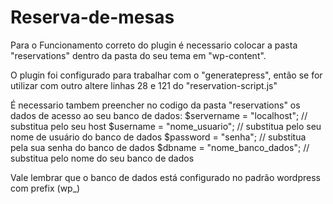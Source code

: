 # Reserva-de-mesas

Para o Funcionamento correto do plugin é necessario colocar a pasta "reservations" dentro da pasta do seu tema em "wp-content".

O plugin foi configurado para trabalhar com o "generatepress", então se for utilizar com outro altere linhas 28 e 121 do "reservation-script.js"

É necessario tambem preencher no codigo da pasta "reservations" os dados de acesso ao seu banco de dados:
	$servername = "localhost"; // substitua pelo seu host
	$username = "nome_usuario"; // substitua pelo seu nome de usuário do banco de dados
	$password = "senha"; // substitua pela sua senha do banco de dados
	$dbname = "nome_banco_dados"; // substitua pelo nome do seu banco de dados

Vale lembrar que o banco de dados está configurado no padrão wordpress com prefix (wp_)
